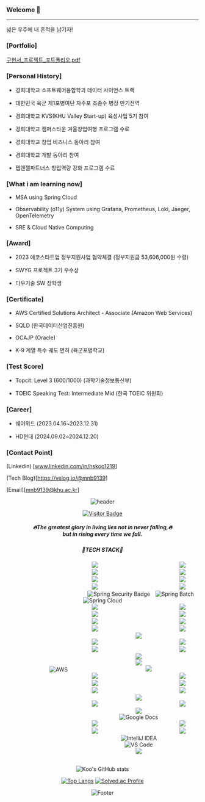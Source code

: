 ### Welcome 👋

------------------------------------
넓은 우주에 내 흔적을 남기자!

### [Portfolio]
[구현서_프로젝트_포트폴리오.pdf](https://github.com/user-attachments/files/20266600/_._.pdf)

### [Personal History]
* 경희대학교 소프트웨어융합학과 데이터 사이언스 트랙

* 대한민국 육군 제1포병여단 자주포 조종수 병장 만기전역

* 경희대학교 KVS(KHU Valley Start-up) 육성사업 5기 참여

* 경희대학교 캠퍼스타운 겨울창업여행 프로그램 수료

* 경희대학교 창업 비즈니스 동아리 참여
  
* 경희대학교 개발 동아리 참여

<!--
* 경희대학교 창업 비즈니스 동아리 사업 기획 부장

* 사회적 기업가 육성사업 창업 팀 참여(모두의 보이스 DB 구축 및 API 개발)

* 제 1회 전국 장애, 비장애 창업경진대회 참여(청각장애인 대상 STT, WebSocket, WebRTC, STOMP 기반 온라인 교육 플랫폼 개발)
-->
* 탭엔젤파트너스 창업역량 강화 프로그램 수료 
<!--
* 경희대학교 KVS(KHU Valley Start-up) 육성사업 5기 참여

* 경희대학교 캠퍼스타운 겨울창업여행 프로그램 수료

* 경희대학교 개발동아리 "Web Team" 백엔드 1기
-->
  
### [What i am learning now]
* MSA using Spring Cloud

* Observability (o11y) System using Grafana, Prometheus, Loki, Jaeger, OpenTelemetry

* SRE & Cloud Native Computing

### [Award]
* 2023 에코스타트업 정부지원사업 협약체결 (정부지원금 53,606,000원 수령)

* SWYG 프로젝트 3기 우수상

* 다우기술 SW 장학생

### [Certificate]
* AWS Certified Solutions Architect - Associate (Amazon Web Services)

* SQLD (한국데이터산업진흥원)
  
* OCAJP (Oracle)
  
* K-9 계열 특수 궤도 면허 (육군포병학교)

### [Test Score]
* Topcit: Level 3 (600/1000) (과학기술정보통신부)

  
* TOEIC Speaking Test: Intermediate Mid (한국 TOEIC 위원회)

### [Career]
* 쉐어위드 (2023.04.16~2023.12.31)
  
* HD현대 (2024.09.02~2024.12.20)

### [Contact Point]
(Linkedin) [www.linkedin.com/in/hskoo1219]

(Tech Blog)[https://velog.io/@mnb9139] 

(Email)[mnb9139@khu.ac.kr]



<div align=center>
  
  ![header](https://capsule-render.vercel.app/api?type=wave&color=auto&height=300&section=header&text=new%20Passion();&fontSize=90)
  
  [![Visitor Badge](https://visitor-badge.laobi.icu/badge?page_id=rngustj9139.rngustj9139)](https://github.com/rngustj9139/rngustj9139)

  
  <h5>🔥The greatest glory in living lies not in never falling,🔥 <br> but in rising every time we fall.</h5>
  
  <h5>🔧TECH STACK🔧</h5>

  <!--
  <img src="https://img.shields.io/badge/HTML-E34F26?style=flat-square&logo=HTML5&logoColor=white" style="height : auto; margin-left : 200px; margin-right : 10px;"/>
  <img src="https://img.shields.io/badge/CSS-1E90FF?style=flat-square&logo=CSS3&logoColor=white" style="height : auto; margin-left : 200px; margin-right : 10px;"/>
  <img src="https://img.shields.io/badge/JavaScript-CAC532?style=flat-square&logo=JAVASCRIPT&logoColor=white" style="height : auto; margin-left : 200px; margin-right : 10px;"/>
  -->
   <!-- 주석처리!!!!!!!!!!!!!!!!!!
  <img src="https://img.shields.io/badge/TYPESCRIPT-1E90FF?style=flat-square&logo=TYPESCRIPT&logoColor=white" style="height : auto; margin-left : 200px; margin-right : 10px;"/> 
   -->
  <img src="https://img.shields.io/badge/C-F2636F?style=flat-square&logo=C&logoColor=white" style="height : auto; margin-left : 200px; margin-right : 10px;"/> 
  <img src="https://img.shields.io/badge/C++-00FFFF?style=flat-square&logo=CPLUSPLUS&logoColor=white" style="height : auto; margin-left : 200px; margin-right : 10px;"/>
  <img src="https://img.shields.io/badge/Python-98FB98?style=flat-square&logo=PYTHON&logoColor=white" style="height : auto; margin-left : 200px; margin-right : 10px;"/>
  <img src="https://img.shields.io/badge/Java-800000?style=flat-square&logo=JAVA&logoColor=white" style="height : auto; margin-left : 200px; margin-right : 10px;"/>

<br />
 <!-- 주석처리!!!!!!!!!!!!!!!!!!
 <img src="https://img.shields.io/badge/REACT-4B0082?style=flat-square&logo=REACT&logoColor=white" style="height : auto; margin-left : 200px; margin-right : 10px;"/>
 <img src="https://img.shields.io/badge/REDUX-CC61F9?style=flat-square&logo=REDUX&logoColor=white" style="height : auto; margin-left : 200px; margin-right : 10px;"/>

  <br>   
 
  <img src="https://img.shields.io/badge/DJANGO-262168?style=flat-square&logo=DJANGO&logoColor=white" style="height : auto; margin-left : 200px; margin-right : 10px;"/>
  <br>
  -->
  
  <img src="https://img.shields.io/badge/Spring-FFA07A?style=flat-square&logo=SPRING&logoColor=white" style="height : auto; margin-left : 200px; margin-right : 10px;"/>
  <img src="https://img.shields.io/badge/SpringBoot-808080?style=flat-square&logo=SPRINGBOOT&logoColor=white" style="height : auto; margin-left : 200px; margin-right : 10px;"/>
  <img src="https://img.shields.io/badge/Spring MVC-FFC0CB?style=flat-square&logo=SPRING&logoColor=white" style="height : auto; margin-left : 200px; margin-right : 10px;"/>
  <img src="https://img.shields.io/badge/Spring REST API-9370DB?style=flat-square&logo=SPRING&logoColor=white" style="height : auto; margin-left : 200px; margin-right : 10px;"/>
   <img
    src="https://img.shields.io/badge/Spring%20Security-98FB98?style=flat-square&logo=spring-security&logoColor=white"
    alt="Spring Security Badge"
    style="height:auto; margin-left:200px; margin-right:10px;"
  />
  
  <img src="https://img.shields.io/badge/Spring%20Batch-4B0082?style=flat-square&logo=spring&logoColor=white" alt="Spring Batch"/>
  
  
  <img src="https://img.shields.io/badge/Spring%20Cloud-2D8852?style=flat-square&logo=spring&logoColor=white" alt="Spring Cloud"/>

  <br>
  <img src="https://img.shields.io/badge/JPQL-00BFFF?style=flat-square&logo=JPQL&logoColor=white" style="height : auto; margin-left : 200px; margin-right : 10px;"/>
  <img src="https://img.shields.io/badge/JPA-EE82EE?style=flat-square&logo=JPA&logoColor=white" style="height : auto; margin-left : 200px; margin-right : 10px;"/>
  <img src="https://img.shields.io/badge/Spring Data JPA-DEB887?style=flat-square&logo=SPRINGDATAJPA&logoColor=white" style="height : auto; margin-left : 200px; margin-right : 10px;"/>
  <img src="https://img.shields.io/badge/queryDSL-EE82EE?style=flat-square&logo=QUERYDSL&logoColor=white" style="height : auto; margin-left : 200px; margin-right : 10px;"/>
  <img src="https://img.shields.io/badge/H2-FF1493?style=flat-square&logo=H2&logoColor=white" style="height : auto; margin-left : 200px; margin-right : 10px;"/>
  <img src="https://img.shields.io/badge/MySQL-66CDAA?style=flat-square&logo=MYSQL&logoColor=white" style="height : auto; margin-left : 200px; margin-right : 10px;"/>
  <img src="https://img.shields.io/badge/Redis-FE2E2E?style=flat-square&logo=REDIS&logoColor=white" style="height : auto; margin-left : 200px; margin-right : 10px;"/>
  <img src="https://img.shields.io/badge/Postman-DEB887?style=flat-square&logo=POSTMAN&logoColor=white" style="height : auto; margin-left : 200px; margin-right : 10px;"/>
  <img src="https://img.shields.io/badge/ERDCLOUD-778899?style=flat-square&logo=ERDCLOUD&logoColor=white" style="height : auto; margin-left : 200px; margin-right : 10px;"/>
  
  <br>
  
  <img src="https://img.shields.io/badge/Grafana-E34F26?style=flat-square&logo=Grafana&logoColor=white" style="height : auto; margin-left : 200px; margin-right : 10px;"/>
  <img src="https://img.shields.io/badge/Prometheus-FE2E2E?style=flat-square&logo=Prometheus&logoColor=white" style="height : auto; margin-left : 200px; margin-right : 10px;"/>
  <img src="https://img.shields.io/badge/Loki-F37626?style=flat-square&logo=Loki&logoColor=white" style="height : auto; margin-left : 200px; margin-right : 10px;"/>
  <img src="https://img.shields.io/badge/Jaeger-4cb9d6?style=flat-square&logo=Jaeger&logoColor=white" style="height : auto; margin-left : 200px; margin-right : 10px;"/>
  <img src="https://img.shields.io/badge/OpenTelemetry-ff8c00?style=flat-square&logo=OpenTelemetry&logoColor=white" style="height : auto; margin-left : 200px; margin-right : 10px;"/>
  
  <br>

  <img src="https://img.shields.io/badge/Thymeleaf-4B0082?style=flat-square&logo=THYMELEAF&logoColor=white" style="height : auto; margin-left : 200px; margin-right : 10px;"/>
  <!-- 주석처리!!!!!!!!!!!!!!!!!!
  <img src="https://img.shields.io/badge/BOOTSTRAP-7FFF00?style=flat-square&logo=BOOTSTRAP&logoColor=white" style="height : auto; margin-left : 200px; margin-right : 10px;"/>
  -->
  
  <br>
  
  <img src="https://img.shields.io/badge/AWS-E34F26?style=flat-square&logo=amazonaws&logoColor=white" alt="AWS"/>
  <img src="https://img.shields.io/badge/Netlify-FF1493?style=flat-square&logo=NETLIFY&logoColor=white" style="height : auto; margin-left : 200px; margin-right : 10px;"/>
  <img src="https://img.shields.io/badge/Nginx-01DF3A?style=flat-square&logo=NGINX&logoColor=white" style="height : auto; margin-left : 200px; margin-right : 10px;"/>
  <img src="https://img.shields.io/badge/Docker-9370DB?style=flat-square&logo=DOCKER&logoColor=white" style="height : auto; margin-left : 200px; margin-right : 10px;"/>
  <img src="https://img.shields.io/badge/kubernetes-98FB98?style=flat-square&logo=KUBERNETES&logoColor=white" style="height : auto; margin-left : 200px; margin-right : 10px;"/>
  <img src="https://img.shields.io/badge/Jenkins-221b68?style=flat-square&logo=JENKINS&logoColor=white" style="height : auto; margin-left : 200px; margin-right : 10px;"/>
  <img src="https://img.shields.io/badge/Ngrinder-98FB98?style=flat-square&logo=NGRINDER&logoColor=white" style="height : auto; margin-left : 200px; margin-right : 10px;"/>
  <img src="https://img.shields.io/badge/Kafka-050505?style=flat-square&logo=APACHEKAFKA&logoColor=white" style="height : auto; margin-left : 200px; margin-right : 10px;"/>
  <img src="https://img.shields.io/badge/RabbitMQ-FF6600?style=flat-square&logo=RabbitMQ&logoColor=white" style="height : auto; margin-left : 200px; margin-right : 10px;"/>
 
    
  <br>
  
  <img src="https://img.shields.io/badge/Figma-9932cc?style=flat-square&logo=FIGMA&logoColor=white" style="height : auto; margin-left : 200px; margin-right : 10px;"/>
  <img src="https://img.shields.io/badge/Slack-1E90FF?style=flat-square&logo=SLACK&logoColor=white" style="height : auto; margin-left : 200px; margin-right : 10px;"/> 
  <img src="https://img.shields.io/badge/Notion-050505?style=flat-square&logo=NOTION&logoColor=white" style="height : auto; margin-left : 200px; margin-right : 10px;"/>
  <img
  src="https://img.shields.io/badge/Google%20Docs-FFA07A?style=flat-square&logo=google-docs&logoColor=white"
  alt="Google Docs"
  style="height:auto; margin-left:200px; margin-right:10px;"
  />
  <img src="https://img.shields.io/badge/Discord-EE82EE?style=flat-square&logo=DISCORD&logoColor=white" style="height : auto; margin-left : 200px; margin-right : 10px;"/>
  <img src="https://img.shields.io/badge/Git-E34F26?style=flat-square&logo=GIT&logoColor=white" style="height : auto; margin-left : 200px; margin-right : 10px;"/>
  <img src="https://img.shields.io/badge/GitHub-66CDAA?style=flat-square&logo=GITHUB&logoColor=white" style="height : auto; margin-left : 200px; margin-right : 10px;"/>
  <img src="https://img.shields.io/badge/GitLab-66CDAA?style=flat-square&logo=GITLAB&logoColor=white" style="height : auto; margin-left : 200px; margin-right : 10px;"/>
  
  <br />
  <img
  src="https://img.shields.io/badge/IntelliJ%20IDEA-6d27e6?style=flat-square&logo=intellijidea&logoColor=white"
  alt="IntelliJ IDEA"
  style="height:auto; margin-left:200px; margin-right:10px;"
  />
 <img
  src="https://img.shields.io/badge/Visual%20Studio%20Code-0080FF?style=flat-square&logo=visual-studio-code&logoColor=white"
  alt="VS Code"
  style="height:auto; margin-left:200px; margin-right:10px;"
  />
  <img src="https://img.shields.io/badge/Jupyter-F37626?style=flat-square&logo=Jupyter&logoColor=white" style="height : auto; margin-left : 200px; margin-right : 10px;"/>
   <!--
  <br />
<img src="https://img.shields.io/badge/NUMPY-1E90FF?style=flat-square&logo=NUMPY&logoColor=white" style="height : auto; margin-left : 200px; margin-right : 10px;"/>
<img src="https://img.shields.io/badge/PANDAS-220188?style=flat-square&logo=PANDAS&logoColor=white" style="height : auto; margin-left : 200px; margin-right : 10px;"/>
<img src="https://img.shields.io/badge/MATPLOTLIB-4cb9d6?style=flat-square&logo=MATPLOTLIB&logoColor=white" style="height : auto; margin-left : 200px; margin-right : 10px;"/>
<img src="https://img.shields.io/badge/OPENCV-98FB98?style=flat-square&logo=OPENCV&logoColor=white" style="height : auto; margin-left : 200px; margin-right : 10px;"/>

  <br />
  
  <img src="https://img.shields.io/badge/SCIKITLEARN-7FFF00?style=flat-square&logo=SCIKITLEARN&logoColor=white" style="height : auto; margin-left : 200px; margin-right : 10px;"/>
  <img src="https://img.shields.io/badge/TENSORFLOW-00BFFF?style=flat-square&logo=TENSORFLOW&logoColor=white" style="height : auto; margin-left : 200px; margin-right : 10px;"/>
  <img src="https://img.shields.io/badge/KERAS-778899?style=flat-square&logo=KERAS&logoColor=white" style="height : auto; margin-left : 200px; margin-right : 10px;"/>
  -->

  <br>
  <br>
  
  ![Koo's GitHub stats](https://github-readme-stats.vercel.app/api?username=rngustj9139&show_icons=true&theme=radical)
  
  [![Top Langs](https://github-readme-stats.vercel.app/api/top-langs/?username=rngustj9139&layout=compact&theme=dracula)](https://github.com/rngustj9139)
  [![Solved.ac Profile](http://mazassumnida.wtf/api/generate_badge?boj=mnb9139)](https://solved.ac/mnb9139)
    
 ![Footer](https://capsule-render.vercel.app/api?type=wave&color=auto&height=200&section=footer)
</div>





